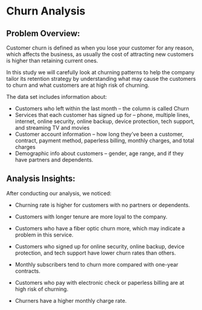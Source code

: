 # Churn Analysis


## Problem Overview:
Customer churn is defined as when you lose your customer for any reason, which affects the business, as usually the cost of attracting new customers is higher than retaining current ones. 

In this study we will carefully look at churning patterns to help the company tailor its retention strategy by understanding what may cause the customers to churn and what customers are at high risk of churning.

The data set includes information about:

- Customers who left within the last month – the column is called Churn
- Services that each customer has signed up for – phone, multiple lines, internet, online security, online backup, device protection, tech support, and streaming TV and movies
- Customer account information – how long they’ve been a customer, contract, payment method, paperless billing, monthly charges, and total charges
- Demographic info about customers – gender, age range, and if they have partners and dependents.


## Analysis Insights:

After conducting our analysis, we noticed:





- Churning rate is higher for customers with no partners or dependents.



- Customers with longer tenure are more loyal to the company.



- Customers who have a fiber optic churn more, which may indicate a problem in this service.



- Customers who signed up for online security, online backup, device protection, and tech support have lower churn rates than others.



- Monthly subscribers tend to churn more compared with one-year contracts.



- Customers who pay with electronic check or paperless billing are at high risk of churning.



- Churners have a higher monthly charge rate.